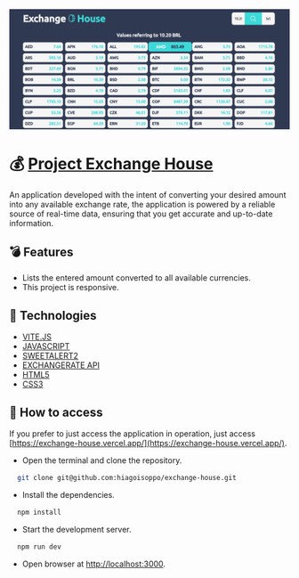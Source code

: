 <img src="/public/Preview.png" alt="Application Preview" />

# :moneybag: [Project Exchange House](https://exchange-house.vercel.app/)

An application developed with the intent of converting your desired amount into any available exchange rate, the application is powered by a reliable source of real-time data, ensuring that you get accurate and up-to-date information.

## :bomb: Features

- Lists the entered amount converted to all available currencies.
- This project is responsive.

## :file_folder: Technologies

- [VITE.JS](https://vitejs.dev/)
- [JAVASCRIPT](https://developer.mozilla.org/en-US/docs/Web/JavaScript)
- [SWEETALERT2](https://sweetalert2.github.io/)
- [EXCHANGERATE API](https://exchangerate.host/#/)
- [HTML5](https://developer.mozilla.org/en-US/docs/Web/HTML)
- [CSS3](https://developer.mozilla.org/en-US/docs/Web/CSS)

## :closed_book: How to access
  If you prefer to just access the application in operation, just access [https://exchange-house.vercel.app/](https://exchange-house.vercel.app/).
  - Open the terminal and clone the repository.
  ```bash
    git clone git@github.com:hiagoisoppo/exchange-house.git
  ```
  - Install the dependencies.
  ```bash
    npm install
  ```
  - Start the development server.
  ```bash
    npm run dev
  ```
  - Open browser at [http://localhost:3000](http://localhost:3000).
